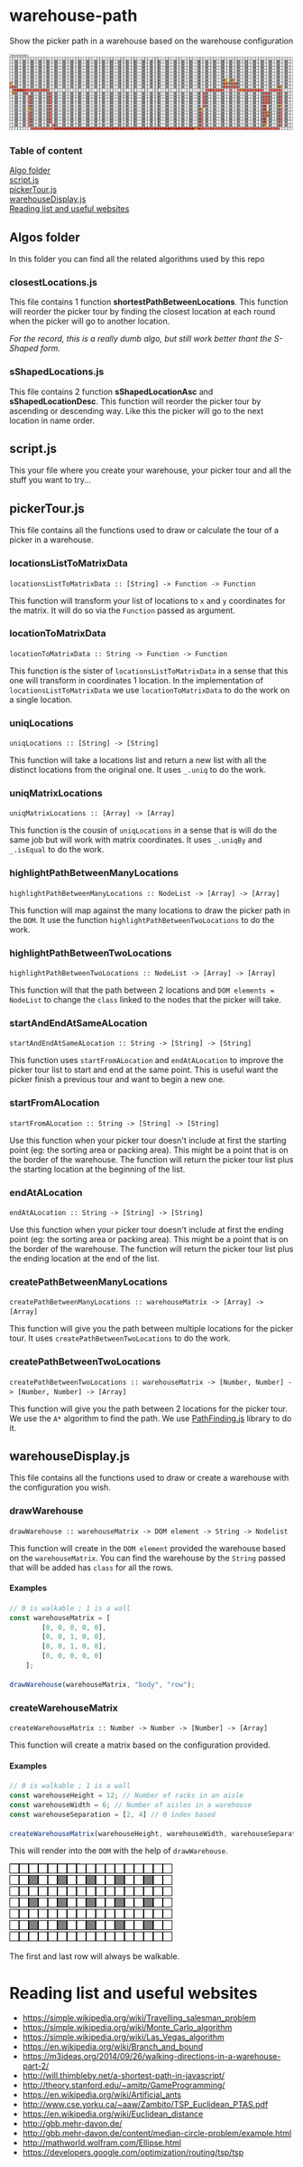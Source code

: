 # warehouse-path

Show the picker path in a warehouse based on the warehouse configuration

![alt text](public/result_for_warehouse.png "Result for a warehouse and picker tour")

### Table of content
[Algo folder](#algos-folder)<br>
[script.js](#scriptjs)<br>
[pickerTour.js](#pickertourjs)<br>
[warehouseDisplay.js](#warehousedisplayjs)<br>
[Reading list and useful websites](#reading-list-and-useful-websites)

## Algos folder

In this folder you can find all the related algorithms used by this repo

### closestLocations.js

This file contains 1 function **shortestPathBetweenLocations**. This function will reorder the picker tour by finding the closest location at each round when the picker will go to another location.

_For the record, this is a really dumb algo, but still work better thant the S-Shaped form._

### sShapedLocations.js

This file contains 2 function **sShapedLocationAsc** and **sShapedLocationDesc**. This function will reorder the picker tour by ascending or descending way. Like this the picker will go to the next location in name order.

## script.js

This your file where you create your warehouse, your picker tour and all the stuff you want to try...

## pickerTour.js

This file contains all the functions used to draw or calculate the tour of a picker in a warehouse.

### locationsListToMatrixData

`locationsListToMatrixData :: [String] -> Function -> Function`

This function will transform your list of locations to `x` and `y` coordinates for the matrix. It will do so via the `Function` passed as argument.

### locationToMatrixData

`locationToMatrixData :: String -> Function -> Function`

This function is the sister of `locationsListToMatrixData` in a sense that this one will transform in coordinates 1 location. In the implementation of `locationsListToMatrixData` we use `locationToMatrixData` to do the work on a single location.

### uniqLocations

`uniqLocations :: [String] -> [String]`

This function will take a locations list and return a new list with all the distinct locations from the original one. It uses `_.uniq` to do the work.

### uniqMatrixLocations

`uniqMatrixLocations :: [Array] -> [Array]`

This function is the cousin of `uniqLocations` in a sense that is will do the same job but will work with matrix coordinates. It uses `_.uniqBy` and `_.isEqual` to do the work.

### highlightPathBetweenManyLocations

`highlightPathBetweenManyLocations :: NodeList -> [Array] -> [Array]`

This function will map against the many locations to draw the picker path in the `DOM`. It use the function `highlightPathBetweenTwoLocations` to do the work.

### highlightPathBetweenTwoLocations

`highlightPathBetweenTwoLocations :: NodeList -> [Array] -> [Array]`

This function will that the path between 2 locations and `DOM elements = NodeList` to change the `class` linked to the nodes that the picker will take.

### startAndEndAtSameALocation

`startAndEndAtSameALocation :: String -> [String] -> [String]`

This function uses `startFromALocation` and `endAtALocation` to improve the picker tour list to start and end at the same point. This is useful want the picker finish a previous tour and want to begin a new one.

### startFromALocation

`startFromALocation :: String -> [String] -> [String]`

Use this function when your picker tour doesn't include at first the starting point (eg: the sorting area or packing area). This might be a point that is on the border of the warehouse. The function will return the picker tour list plus the starting location at the beginning of the list.

### endAtALocation

`endAtALocation :: String -> [String] -> [String]`

Use this function when your picker tour doesn't include at first the ending point (eg: the sorting area or packing area). This might be a point that is on the border of the warehouse. The function will return the picker tour list plus the ending location at the end of the list.

### createPathBetweenManyLocations

`createPathBetweenManyLocations :: warehouseMatrix -> [Array] -> [Array]`

This function will give you the path between multiple locations for the picker tour. It uses `createPathBetweenTwoLocations` to do the work.

### createPathBetweenTwoLocations

`createPathBetweenTwoLocations :: warehouseMatrix -> [Number, Number] -> [Number, Number] -> [Array]`

This function will give you the path between 2 locations for the picker tour. We use the `A*` algorithm to find the path. We use [PathFinding.js](https://github.com/qiao/PathFinding.js) library to do it.

## warehouseDisplay.js

This file contains all the functions used to draw or create a warehouse with the configuration you wish.

### drawWarehouse

`drawWarehouse :: warehouseMatrix -> DOM element -> String -> Nodelist`

This function will create in the `DOM element` provided the warehouse based on the `warehouseMatrix`. You can find the warehouse by the `String` passed that will be added has `class` for all the rows.

#### Examples

```js
// 0 is walkable ; 1 is a wall
const warehouseMatrix = [
		[0, 0, 0, 0, 0],
		[0, 0, 1, 0, 0],
		[0, 0, 1, 0, 0],
		[0, 0, 0, 0, 0]
	];

drawWarehouse(warehouseMatrix, "body", "row");
```

### createWarehouseMatrix

`createWarehouseMatrix :: Number -> Number -> [Number] -> [Array]`

This function will create a matrix based on the configuration provided.

#### Examples

```js
// 0 is walkable ; 1 is a wall
const warehouseHeight = 12; // Number of racks in an aisle
const warehouseWidth = 6; // Number of aisles in a warehouse
const warehouseSeparation = [2, 4] // 0 index based

createWarehouseMatrix(warehouseHeight, warehouseWidth, warehouseSeparation);
```

This will render into the `DOM` with the help of `drawWarehouse`.

![alt text](public/simple_warehouse_config.PNG "Simple warehouse configuration")

The first and last row will always be walkable.

# Reading list and useful websites

* https://simple.wikipedia.org/wiki/Travelling_salesman_problem
* https://simple.wikipedia.org/wiki/Monte_Carlo_algorithm
* https://simple.wikipedia.org/wiki/Las_Vegas_algorithm
* https://en.wikipedia.org/wiki/Branch_and_bound
* https://m3ideas.org/2014/09/26/walking-directions-in-a-warehouse-part-2/
* http://will.thimbleby.net/a-shortest-path-in-javascript/
* http://theory.stanford.edu/~amitp/GameProgramming/
* https://en.wikipedia.org/wiki/Artificial_ants
* http://www.cse.yorku.ca/~aaw/Zambito/TSP_Euclidean_PTAS.pdf
* https://en.wikipedia.org/wiki/Euclidean_distance
* http://gbb.mehr-davon.de/
* http://gbb.mehr-davon.de/content/median-circle-problem/example.html
* http://mathworld.wolfram.com/Ellipse.html
* https://developers.google.com/optimization/routing/tsp/tsp
